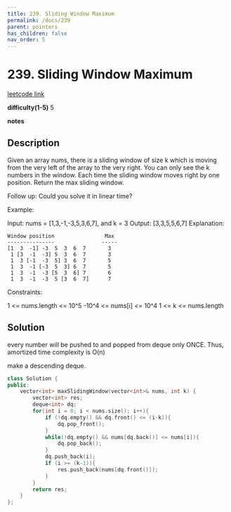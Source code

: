 ```yaml
---
title: 239. Sliding Window Maximum
permalink: /docs/239
parent: pointers
has_children: false
nav_order: 5
---
```

# 239. Sliding Window Maximum
[leetcode link](https://leetcode.com/problems/sliding-window-maximum/)

**difficulty(1-5)** 
5

**notes**   


## Description
Given an array nums, there is a sliding window of size k which is moving from the very left of the array to the very right. You can only see the k numbers in the window. Each time the sliding window moves right by one position. Return the max sliding window.

Follow up:
Could you solve it in linear time?

Example:

Input: nums = [1,3,-1,-3,5,3,6,7], and k = 3
Output: [3,3,5,5,6,7] 
Explanation: 
```
Window position                Max
---------------               -----
[1  3  -1] -3  5  3  6  7       3
 1 [3  -1  -3] 5  3  6  7       3
 1  3 [-1  -3  5] 3  6  7       5
 1  3  -1 [-3  5  3] 6  7       5
 1  3  -1  -3 [5  3  6] 7       6
 1  3  -1  -3  5 [3  6  7]      7
```

Constraints:

1 <= nums.length <= 10^5
-10^4 <= nums[i] <= 10^4
1 <= k <= nums.length

## Solution
every number will be pushed to and popped from deque only ONCE. Thus, amortized time complexity is O(n)

make a descending deque. 

```c++
class Solution {
public:
    vector<int> maxSlidingWindow(vector<int>& nums, int k) {
        vector<int> res;
        deque<int> dq;
        for(int i = 0; i < nums.size(); i++){
            if (!dq.empty() && dq.front() <= (i-k)){
                dq.pop_front();
            }
            while(!dq.empty() && nums[dq.back()] <= nums[i]){
                dq.pop_back();
            }
            dq.push_back(i);
            if (i >= (k-1)){
                res.push_back(nums[dq.front()]);
            }
        }
        return res;
    }
};
```

<!-- 
Default label
{: .label }

Blue label
{: .label .label-blue }

Stable
{: .label .label-green }

New release
{: .label .label-purple }

Coming soon
{: .label .label-yellow }

Deprecated
{: .label .label-red } -->
